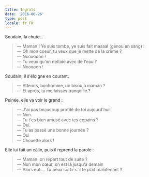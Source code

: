 ```yaml
---
title: Ingrats
date: '2016-06-26'
type: post
locale: fr_FR
---
```


Soudain, la chute…

<!-- more -->

> — Maman ! Ye suis tombé, ye suis fait maaaal (genou en sang) !  
> — Oh mon coeur, tu veux que je mette de la crème ?  
> — Noooooon !  
> — Tu veux qu'on nettoie avec de l'eau ?  
> — Nooooon !

Soudain, il s'éloigne en courant.

> — Attends, bonhomme, un bisou a maman ?  
> — Et après, tu me laisses tranquille ?

Peinée, elle va voir le grand :

> — J'ai pas beaucoup profité de toi aujourd'hui!  
> — Non.  
> — Tu t'es bien amusé avec tes copains ?  
> — Oui.  
> — Tu as passé une bonne journée ?  
> — Oui  
> — Chouette alors !

Elle lui fait un câlin, puis il reprend la parole :

> — Maman, on repart tout de suite ?  
> — Non mon cœur, on est là jusqu'à demain  
> — Alors euh… Tu peux sortir s'il te plait maintenant ?
